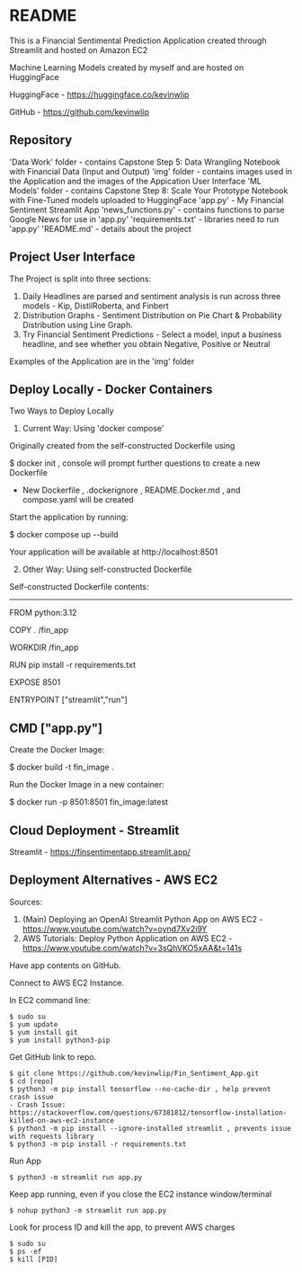 
README
======

This is a Financial Sentimental Prediction Application created through 
Streamlit and hosted on Amazon EC2

Machine Learning Models created by myself and are hosted on HuggingFace

HuggingFace - https://huggingface.co/kevinwlip

GitHub - https://github.com/kevinwlip


Repository
-----------

'Data Work' folder - contains Capstone Step 5: Data Wrangling Notebook with Financial Data (Input and Output)
'img' folder - contains images used in the Application and the images of the Appication User Interface
'ML Models' folder - contains Capstone Step 8: Scale Your Prototype Notebook with Fine-Tuned models uploaded to HuggingFace
'app.py' - My Financial Sentiment Streamlit App
'news_functions.py' - contains functions to parse Google News for use in 'app.py'
'requirements.txt' - libraries need to run 'app.py'
'README.md' - details about the project


Project User Interface
-----------------------

The Project is split into three sections:

1. Daily Headlines are parsed and sentiment analysis is run across three models - Kip, DistilRoberta, and Finbert
2. Distribution Graphs - Sentiment Distribution on Pie Chart & Probability Distribution using Line Graph.
3. Try Financial Sentiment Predictions - Select a model, input a business headline, and see whether you obtain Negative, Positive or Neutral

Examples of the Application are in the 'img' folder


Deploy Locally - Docker Containers
-----------------------------------

Two Ways to Deploy Locally

1. Current Way: Using 'docker compose'

Originally created from the self-constructed Dockerfile using

$ docker init , console will prompt further questions to create a new Dockerfile

- New Dockerfile , .dockerignore , README.Docker.md , and compose.yaml will be created

Start the application by running:

$ docker compose up --build

Your application will be available at http://localhost:8501


2. Other Way: Using self-constructed Dockerfile

Self-constructed Dockerfile contents:

------------------------------------
FROM python:3.12

COPY . /fin_app

WORKDIR /fin_app

RUN pip install -r requirements.txt

EXPOSE 8501

ENTRYPOINT ["streamlit","run"]

CMD ["app.py"]
------------------------------------

Create the Docker Image:

$ docker build -t fin_image .

Run the Docker Image in a new container:

$ docker run -p 8501:8501 fin_image:latest



Cloud Deployment - Streamlit
-----------------------------

Streamlit - https://finsentimentapp.streamlit.app/



Deployment Alternatives - AWS EC2
---------------------------------

Sources:
1. (Main) Deploying an OpenAI Streamlit Python App on AWS EC2 - https://www.youtube.com/watch?v=oynd7Xv2i9Y
2. AWS Tutorials: Deploy Python Application on AWS EC2 - https://www.youtube.com/watch?v=3sQhVKO5xAA&t=141s


Have app contents on GitHub.

Connect to AWS EC2 Instance.

In EC2 command line:

```
$ sudo su
$ yum update
$ yum install git
$ yum install python3-pip
```

Get GitHub link to repo.
```
$ git clone https://github.com/kevinwlip/Fin_Sentiment_App.git
$ cd [repo]
$ python3 -m pip install tensorflow --no-cache-dir , help prevent crash issue
- Crash Issue: https://stackoverflow.com/questions/67381812/tensorflow-installation-killed-on-aws-ec2-instance
$ python3 -m pip install --ignore-installed streamlit , prevents issue with requests library
$ python3 -m pip install -r requirements.txt
```

Run App

`$ python3 -m streamlit run app.py`

Keep app running, even if you close the EC2 instance window/terminal

`$ nohup python3 -m streamlit run app.py`

Look for process ID and kill the app, to prevent AWS charges
```
$ sudo su
$ ps -ef
$ kill [PID]
```